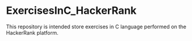 # ExercisesInC_HackerRank
This repository is intended store exercises in C language performed on the HackerRank platform.
